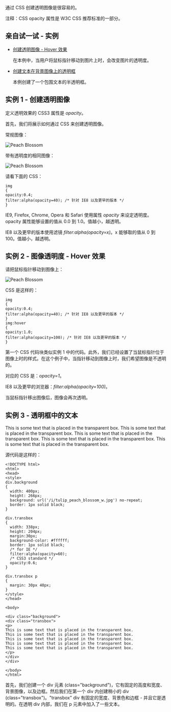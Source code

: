 通过 CSS 创建透明图像是很容易的。

注释：CSS opacity 属性是 W3C CSS 推荐标准的一部分。

## 亲自试一试 - 实例

- [创建透明图像 - Hover 效果](http://www.w3school.com.cn/tiy/t.asp?f=css_image_transparency)

  在本例中，当用户将鼠标指针移动到图片上时，会改变图片的透明度。

- [创建文本在背景图像上的透明框](http://www.w3school.com.cn/tiy/t.asp?f=css_transparency)

  本例创建了一个包围文本的半透明框。

## 实例 1 - 创建透明图像

定义透明效果的 CSS3 属性是 *opacity*。

首先，我们将展示如何通过 CSS 来创建透明图像。

常规图像：

![Peach Blossom](http://www.w3school.com.cn/i/tulip_peach_blossom_w_s.jpg)

带有透明度的相同图像：

![Peach Blossom](http://www.w3school.com.cn/i/tulip_peach_blossom_w_s.jpg)

请看下面的 CSS：

```
img
{
opacity:0.4;
filter:alpha(opacity=40); /* 针对 IE8 以及更早的版本 */
}
```

IE9, Firefox, Chrome, Opera 和 Safari 使用属性 *opacity* 来设定透明度。opacity 属性能够设置的值从 0.0 到 1.0。值越小，越透明。

IE8 以及更早的版本使用滤镜 *filter:alpha(opacity=x)*。x 能够取的值从 0 到 100。值越小，越透明。

## 实例 2 - 图像透明度 - Hover 效果

请把鼠标指针移动到图像上：

![Peach Blossom](http://www.w3school.com.cn/i/tulip_peach_blossom_w_s.jpg)

CSS 是这样的：

```
img
{
opacity:0.4;
filter:alpha(opacity=40); /* 针对 IE8 以及更早的版本 */
}
img:hover
{
opacity:1.0;
filter:alpha(opacity=100); /* 针对 IE8 以及更早的版本 */
}
```

第一个 CSS 代码块类似实例 1 中的代码。此外，我们已经设置了当鼠标指针位于图像上时的样式。在这个例子中，当指针移动到图像上时，我们希望图像是不透明的。

对应的 CSS 是：*opacity=1*。

IE8 以及更早的浏览器：*filter:alpha(opacity=100)*。

当鼠标指针移出图像后，图像会再次透明。

## 实例 3 - 透明框中的文本

This is some text that is placed in the transparent box. This is some text that is placed in the transparent box. This is some text that is placed in the transparent box. This is some text that is placed in the transparent box. This is some text that is placed in the transparent box.

源代码是这样的：

```
<!DOCTYPE html>
<html>
<head>
<style>
div.background
{
  width: 400px;
  height: 266px;
  background: url('/i/tulip_peach_blossom_w.jpg') no-repeat;
  border: 1px solid black;
}

div.transbox
{
  width: 338px;
  height: 204px;
  margin:30px;
  background-color: #ffffff;
  border: 1px solid black;
  /* for IE */
  filter:alpha(opacity=60);
  /* CSS3 standard */
  opacity:0.6;
}

div.transbox p
{
  margin: 30px 40px;
}
</style>
</head>

<body>

<div class="background">
<div class="transbox">
<p>
This is some text that is placed in the transparent box.
This is some text that is placed in the transparent box.
This is some text that is placed in the transparent box.
This is some text that is placed in the transparent box.
This is some text that is placed in the transparent box.
</p>
</div>
</div>

</body>
</html>
```

首先，我们创建一个 div 元素 (class="background")，它有固定的高度和宽度、背景图像，以及边框。然后我们在第一个 div 内创建稍小的 div (class="transbox")。"transbox" div 有固定的宽度、背景色和边框 - 并且它是透明的。在透明 div 内部，我们在 p 元素中加入了一些文本。